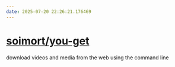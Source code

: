 ```yaml
---
date: 2025-07-20 22:26:21.176469
---
```


# [soimort/you-get](https://github.com/soimort/you-get)

download videos and media from the web using the command line